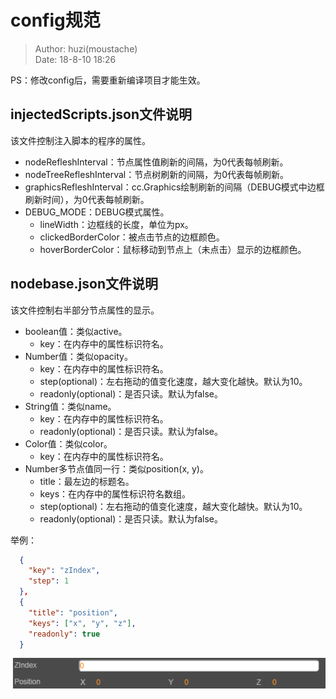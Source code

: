 # config规范

> Author: huzi(moustache)<br>
> Date: 18-8-10 18:26

PS：修改config后，需要重新编译项目才能生效。

## injectedScripts.json文件说明

该文件控制注入脚本的程序的属性。

 - nodeRefleshInterval：节点属性值刷新的间隔，为0代表每帧刷新。
 - nodeTreeRefleshInterval：节点树刷新的间隔，为0代表每帧刷新。
 - graphicsRefleshInterval：cc.Graphics绘制刷新的间隔（DEBUG模式中边框刷新时间），为0代表每帧刷新。
 - DEBUG_MODE：DEBUG模式属性。
   - lineWidth：边框线的长度，单位为px。
   - clickedBorderColor：被点击节点的边框颜色。
   - hoverBorderColor：鼠标移动到节点上（未点击）显示的边框颜色。

## nodebase.json文件说明

该文件控制右半部分节点属性的显示。

  - boolean值：类似active。
    - key：在内存中的属性标识符名。
  - Number值：类似opacity。
    - key：在内存中的属性标识符名。
    - step(optional)：左右拖动的值变化速度，越大变化越快。默认为10。
    - readonly(optional)：是否只读。默认为false。
  - String值：类似name。
    - key：在内存中的属性标识符名。
    - readonly(optional)：是否只读。默认为false。
  - Color值：类似color。
    - key：在内存中的属性标识符名。
  - Number多节点值同一行：类似position(x, y)。
    - title：最左边的标题名。
    - keys：在内存中的属性标识符名数组。
    - step(optional)：左右拖动的值变化速度，越大变化越快。默认为10。
    - readonly(optional)：是否只读。默认为false。

举例：
~~~json
  {
    "key": "zIndex",
    "step": 1
  },
  {
    "title": "position",
    "keys": ["x", "y", "z"],
    "readonly": true
  }
~~~

![](photo/演示图.png)